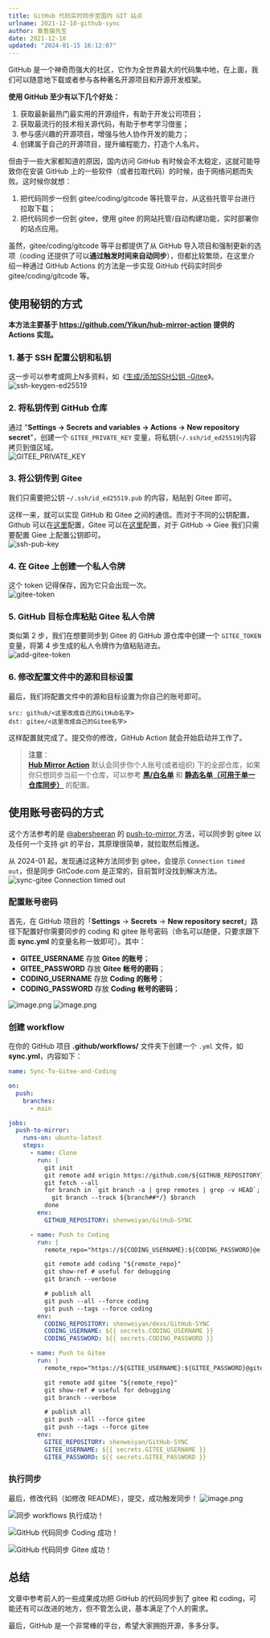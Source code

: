 ```yaml
---
title: GitHub 代码实时同步至国内 GIT 站点
urlname: 2021-12-10-github-sync
author: 章鱼猫先生
date: 2021-12-10
updated: "2024-01-15 16:12:07"
---
```


GitHub 是一个神奇而强大的社区，它作为全世界最大的代码集中地，在上面，我们可以随意地下载或者参与各种著名开源项目和开源开发框架。

**使用 GitHub 至少有以下几个好处：**

1. 获取最新最热门最实用的开源组件，有助于开发公司项目；
2. 获取最流行的技术相关源代码，有助于参考学习借鉴；
3. 参与感兴趣的开源项目，增强与他人协作开发的能力；
4. 创建属于自己的开源项目，提升编程能力，打造个人名片。

但由于一些大家都知道的原因，国内访问 GitHub 有时候会不太稳定，这就可能导致你在安装 GitHub 上的一些软件（或者拉取代码）的时候，由于网络问题而失败。这时候你就想：

1. 把代码同步一份到 gitee/coding/gitcode 等托管平台，从这些托管平台进行拉取下载；
2. 把代码同步一份到 gitee，使用 gitee 的网站托管/自动构建功能，实时部署你的站点应用。

虽然，gitee/coding/gitcode 等平台都提供了从 GitHub 导入项目和强制更新的选项（coding 还提供了可以**通过触发时间来自动同步**），但都比较繁琐，在这里介绍一种通过 GitHub Actions 的方法是一步实现 GitHub 代码实时同步 gitee/coding/gitcode 等。

## 使用秘钥的方式

**本方法主要基于 <https://github.com/Yikun/hub-mirror-action> 提供的 Actions 实现。**

### 1. 基于 SSH 配置公钥和私钥

这一步可以参考或网上N多资料，如《[生成/添加SSH公钥 -Gitee](https://help.gitee.com/enterprise/code-manage/%E6%9D%83%E9%99%90%E4%B8%8E%E8%AE%BE%E7%BD%AE/%E9%83%A8%E7%BD%B2%E5%85%AC%E9%92%A5%E7%AE%A1%E7%90%86/%E7%94%9F%E6%88%90%E6%88%96%E6%B7%BB%E5%8A%A0SSH%E5%85%AC%E9%92%A5)》。      
![ssh-keygen-ed25519](https://shub.weiyan.tech/kgarden/2024/01/ssh-keygen-ed25519.png)

### 2. 将私钥传到 GitHub 仓库

通过 "**Settings → Secrets and variables → Actions → New repository secret**"，创建一个 `GITEE_PRIVATE_KEY` 变量，将私钥(`~/.ssh/id_ed25519`)内容拷贝到值区域。     
![GITEE_PRIVATE_KEY](https://shub.weiyan.tech/kgarden/2024/01/gitee_private_key.png)

### 3. 将公钥传到 Gitee

我们只需要把公钥 `~/.ssh/id_ed25519.pub` 的内容，粘贴到 Gitee 即可。

这样一来，就可以实现 GitHub 和 Gitee 之间的通信。而对于不同的公钥配置，Github 可以在[这里](https://github.com/settings/keys)配置，Gitee 可以在[这里](https://gitee.com/profile/sshkeys)配置，对于 GitHub → Giee 我们只需要配置 Giee 上配置公钥即可。    
![ssh-pub-key](https://shub.weiyan.tech/kgarden/2024/01/ssh-pub-key.png)

### 4. 在 Gitee 上创建一个私人令牌

这个 token 记得保存，因为它只会出现一次。     
![gitee-token](https://shub.weiyan.tech/kgarden/2024/01/gitee-token.png)

### 5. GitHub 目标仓库粘贴 Gitee 私人令牌

类似第 2 步，我们在想要同步到 Gitee 的 GitHub 源仓库中创建一个 `GITEE_TOKEN` 变量，将第 4 步生成的私人令牌作为值粘贴进去。     
![add-gitee-token](https://shub.weiyan.tech/kgarden/2024/01/add-gitee-token.png)

### 6. 修改配置文件中的源和目标设置

最后，我们将配置文件中的源和目标设置为你自己的账号即可。
```
src: github/<这里改成自己的GitHub名字>
dst: gitee/<这里改成自己的Gitee名字>
```

这样配置就完成了。提交你的修改，GitHub Action 就会开始启动并工作了。

> **注意**：     
> [**Hub Mirror Action**](https://github.com/Yikun/hub-mirror-action) 默认会同步你个人账号(或者组织) 下的全部仓库，如果你只想同步当前一个仓库，可以参考 [**黑/白名单**](https://github.com/Yikun/hub-mirror-action?tab=readme-ov-file#%E9%BB%91%E7%99%BD%E5%90%8D%E5%8D%95) 和 [**静态名单（可用于单一仓库同步）**](https://github.com/Yikun/hub-mirror-action?tab=readme-ov-file#%E9%9D%99%E6%80%81%E5%90%8D%E5%8D%95%E5%8F%AF%E7%94%A8%E4%BA%8E%E5%8D%95%E4%B8%80%E4%BB%93%E5%BA%93%E5%90%8C%E6%AD%A5) 的配置。

## 使用账号密码的方式

这个方法参考的是 [@abersheeran](https://github.com/abersheeran) 的 [push-to-mirror ](https://github.com/abersheeran/index.py/blob/a9ef1e2dca0c975108b942657679ec47908c7bcc/.github/workflows/setup.yml#L55-L82)方法，可以同步到 gitee 以及任何一个支持 git 的平台，其原理很简单，就拉取然后推送。

从 2024-01 起，发现通过这种方法同步到 gitee，会提示 `Connection timed out`，但是同步 GitCode.com 是正常的，目前暂时没找到解决方法。     
![sync-gitee Connection timed out](https://shub.weiyan.tech/kgarden/2024/01/sync-gitee-time-out.png)


### 配置账号密码

首先，在 GitHub 项目的「**Settings** -> **Secrets** → **New repository secret**」路径下配置好你需要同步的 coding 和 gitee 账号密码（命名可以随便，只要求跟下面 **sync.yml** 的变量名称一致即可）。其中：

- **GITEE_USERNAME** 存放 **Gitee 的账号**；
- **GITEE_PASSWORD** 存放 **Gitee** **帐号的密码**；
- **CODING_USERNAME** 存放 **Coding 的账号**；
- **CODING_PASSWORD** 存放 **Coding** **帐号的密码**；

![image.png](https://shub.weiyan.tech/yuque/elog-cookbook-img/FsW8HjkaxCtwI0YVC4DHrFPceXmD.png)
![image.png](https://shub.weiyan.tech/yuque/elog-cookbook-img/FrllDsG6dnVD9N553JIP4a1GVOZA.png)

### 创建 workflow

在你的 GitHub 项目 **.github/workflows/** 文件夹下创建一个 `.yml` 文件，如 **sync.yml**，内容如下：

```yaml
name: Sync-To-Gitee-and-Coding

on:
  push:
    branches:
      - main

jobs:
  push-to-mirror:
    runs-on: ubuntu-latest
    steps:
      - name: Clone
        run: |
          git init
          git remote add origin https://github.com/${GITHUB_REPOSITORY}.git
          git fetch --all
          for branch in `git branch -a | grep remotes | grep -v HEAD`; do
            git branch --track ${branch##*/} $branch
          done
        env:
          GITHUB_REPOSITORY: shenweiyan/GitHub-SYNC

      - name: Push to Coding
        run: |
          remote_repo="https://${CODING_USERNAME}:${CODING_PASSWORD}@e.coding.net/${CODING_REPOSITORY}.git"

          git remote add coding "${remote_repo}"
          git show-ref # useful for debugging
          git branch --verbose

          # publish all
          git push --all --force coding
          git push --tags --force coding
        env:
          CODING_REPOSITORY: shenweiyan/devs/GitHub-SYNC
          CODING_USERNAME: ${{ secrets.CODING_USERNAME }}
          CODING_PASSWORD: ${{ secrets.CODING_PASSWORD }}

      - name: Push to Gitee
        run: |
          remote_repo="https://${GITEE_USERNAME}:${GITEE_PASSWORD}@gitee.com/${GITEE_REPOSITORY}.git"

          git remote add gitee "${remote_repo}"
          git show-ref # useful for debugging
          git branch --verbose

          # publish all
          git push --all --force gitee
          git push --tags --force gitee
        env:
          GITEE_REPOSITORY: shenweiyan/GitHub-SYNC
          GITEE_USERNAME: ${{ secrets.GITEE_USERNAME }}
          GITEE_PASSWORD: ${{ secrets.GITEE_PASSWORD }}
```

### 执行同步

最后，修改代码（如修改 README），提交，成功触发同步！
![image.png](https://shub.weiyan.tech/yuque/elog-cookbook-img/FnPI_f183sRTBRgB6Gh5bVbzJE7b.png)

![同步 workflows 执行成功！](https://shub.weiyan.tech/yuque/elog-cookbook-img/Fn7B-rFuN_RYsSuuraS0H7YpBx-f.png "同步 workflows 执行成功！")

![GitHub 代码同步 Coding 成功！](https://shub.weiyan.tech/yuque/elog-cookbook-img/FqGnfZCiqR_Jd1EiWghqmztpcfe2.png "GitHub 代码同步 Coding 成功！")

![GitHub 代码同步 Gitee 成功！](https://shub.weiyan.tech/yuque/elog-cookbook-img/FlfUfgGFbwojp08rLox4EwsFVP4d.png "GitHub 代码同步 Gitee 成功！")

## 总结

文章中参考前人的一些成果成功把 GitHub 的代码同步到了 gitee 和 coding，可能还有可以改进的地方，但不管怎么说，基本满足了个人的需求。

最后，GitHub 是一个非常棒的平台，希望大家拥抱开源，多多分享。
